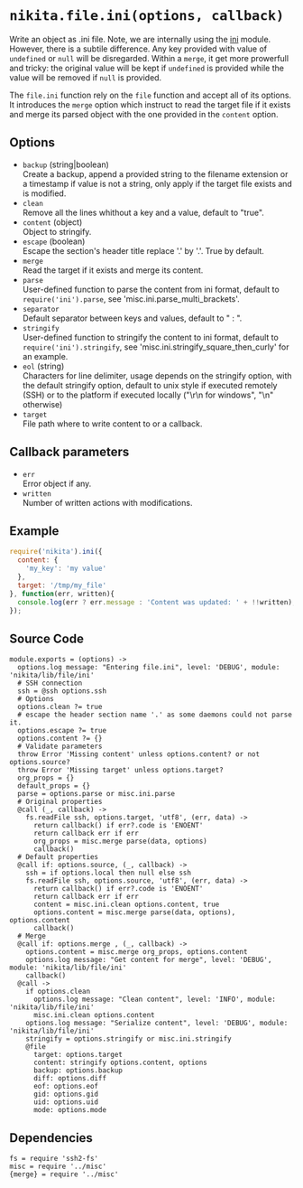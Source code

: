 
# `nikita.file.ini(options, callback)`

Write an object as .ini file. Note, we are internally using the [ini] module.
However, there is a subtile difference. Any key provided with value of 
`undefined` or `null` will be disregarded. Within a `merge`, it get more
prowerfull and tricky: the original value will be kept if `undefined` is
provided while the value will be removed if `null` is provided.

The `file.ini` function rely on the `file` function and accept all of its
options. It introduces the `merge` option which instruct to read the
target file if it exists and merge its parsed object with the one
provided in the `content` option.

## Options   

* `backup` (string|boolean)   
  Create a backup, append a provided string to the filename extension or a
  timestamp if value is not a string, only apply if the target file exists and
  is modified.
* `clean`   
  Remove all the lines whithout a key and a value, default to "true".
* `content` (object)   
  Object to stringify.
* `escape` (boolean)   
  Escape the section's header title replace '.' by '\.'. True by default.
* `merge`   
  Read the target if it exists and merge its content.
* `parse`   
  User-defined function to parse the content from ini format, default to
  `require('ini').parse`, see 'misc.ini.parse_multi_brackets'.
* `separator`   
  Default separator between keys and values, default to " : ".
* `stringify`   
  User-defined function to stringify the content to ini format, default to
  `require('ini').stringify`, see 'misc.ini.stringify_square_then_curly' for
  an example.
* `eol` (string)   
  Characters for line delimiter, usage depends on the stringify option, with 
  the default stringify option, default to unix style if executed remotely 
  (SSH) or to the platform if executed locally ("\r\n for windows", 
  "\n" otherwise)
* `target`   
  File path where to write content to or a callback.

## Callback parameters

* `err`   
  Error object if any.   
* `written`   
  Number of written actions with modifications.   

## Example

```js
require('nikita').ini({
  content: {
    'my_key': 'my value'
  },
  target: '/tmp/my_file'
}, function(err, written){
  console.log(err ? err.message : 'Content was updated: ' + !!written);
});
```

## Source Code

    module.exports = (options) ->
      options.log message: "Entering file.ini", level: 'DEBUG', module: 'nikita/lib/file/ini'
      # SSH connection
      ssh = @ssh options.ssh
      # Options
      options.clean ?= true
      # escape the header section name '.' as some daemons could not parse it.
      options.escape ?= true
      options.content ?= {}
      # Validate parameters
      throw Error 'Missing content' unless options.content? or not options.source?
      throw Error 'Missing target' unless options.target?
      org_props = {}
      default_props = {}
      parse = options.parse or misc.ini.parse
      # Original properties
      @call (_, callback) ->
        fs.readFile ssh, options.target, 'utf8', (err, data) ->
          return callback() if err?.code is 'ENOENT'
          return callback err if err
          org_props = misc.merge parse(data, options)
          callback()
      # Default properties
      @call if: options.source, (_, callback) ->
        ssh = if options.local then null else ssh
        fs.readFile ssh, options.source, 'utf8', (err, data) ->
          return callback() if err?.code is 'ENOENT'
          return callback err if err
          content = misc.ini.clean options.content, true
          options.content = misc.merge parse(data, options), options.content
          callback()
      # Merge
      @call if: options.merge , (_, callback) ->
        options.content = misc.merge org_props, options.content
        options.log message: "Get content for merge", level: 'DEBUG', module: 'nikita/lib/file/ini'
        callback()
      @call ->
        if options.clean
          options.log message: "Clean content", level: 'INFO', module: 'nikita/lib/file/ini'
          misc.ini.clean options.content
        options.log message: "Serialize content", level: 'DEBUG', module: 'nikita/lib/file/ini'
        stringify = options.stringify or misc.ini.stringify
        @file
          target: options.target
          content: stringify options.content, options
          backup: options.backup
          diff: options.diff
          eof: options.eof
          gid: options.gid
          uid: options.uid
          mode: options.mode

## Dependencies

    fs = require 'ssh2-fs'
    misc = require '../misc'
    {merge} = require '../misc'

[ini]: https://github.com/isaacs/ini
